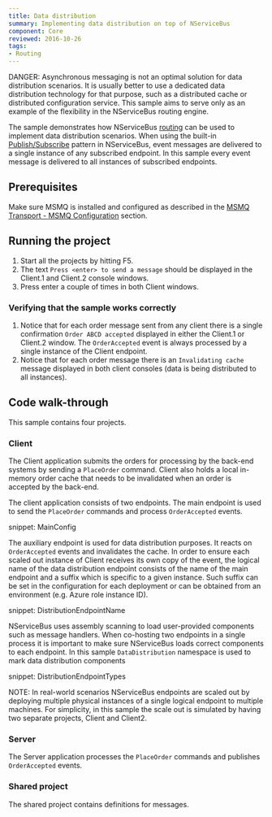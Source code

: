 ```yaml
---
title: Data distribution
summary: Implementing data distribution on top of NServiceBus
component: Core
reviewed: 2016-10-26
tags:
- Routing
---
```


DANGER: Asynchronous messaging is not an optimal solution for data distribution scenarios. It is usually better to use a dedicated data distribution technology for that purpose, such as a distributed cache or distributed configuration service. This sample aims to serve only as an example of the flexibility in the NServiceBus routing engine.

The sample demonstrates how NServiceBus [routing](/nservicebus/messaging/routing.md) can be used to implement data distribution scenarios. When using the built-in [Publish/Subscribe](/nservicebus/messaging/publish-subscribe) pattern in NServiceBus, event messages are delivered to a single instance of any subscribed endpoint. In this sample every event message is delivered to all instances of subscribed endpoints.


## Prerequisites

Make sure MSMQ is installed and configured as described in the [MSMQ Transport - MSMQ Configuration](/transports/msmq/#msmq-configuration) section.


## Running the project

 1. Start all the projects by hitting F5.
 1. The text `Press <enter> to send a message` should be displayed in the Client.1 and Client.2 console windows.
 1. Press enter a couple of times in both Client windows.


### Verifying that the sample works correctly

 1. Notice that for each order message sent from any client there is a single confirmation `Order ABCD accepted` displayed in either the  Client.1 or Client.2 window. The `OrderAccepted` event is always processed by a single instance of the Client endpoint.
 1. Notice that for each order message there is an `Invalidating cache` message displayed in both client consoles (data is being distributed to all instances).


## Code walk-through

This sample contains four projects.


### Client

The Client application submits the orders for processing by the back-end systems by sending a `PlaceOrder` command. Client also holds a local in-memory order cache that needs to be invalidated when an order is accepted by the back-end.

The client application consists of two endpoints. The main endpoint is used to send the `PlaceOrder` commands and process `OrderAccepted` events.

snippet: MainConfig

The auxiliary endpoint is used for data distribution purposes. It reacts on `OrderAccepted` events and invalidates the cache. In order to ensure each scaled out instance of Client receives its own copy of the event, the logical name of the data distribution endpoint consists of the name of the main endpoint and a suffix which is specific to a given instance. Such suffix can be set in the configuration for each deployment or can be obtained from an environment (e.g. Azure role instance ID).

snippet: DistributionEndpointName

NServiceBus uses assembly scanning to load user-provided components such as message handlers. When co-hosting two endpoints in a single process it is important to make sure NServiceBus loads correct components to each endpoint. In this sample `DataDistribution` namespace is used to mark data distribution components

snippet: DistributionEndpointTypes

NOTE: In real-world scenarios NServiceBus endpoints are scaled out by deploying multiple physical instances of a single logical endpoint to multiple machines. For simplicity, in this sample the scale out is simulated by having two separate projects, Client and Client2.


### Server

The Server application processes the `PlaceOrder` commands and publishes `OrderAccepted` events.


### Shared project

The shared project contains definitions for messages.
